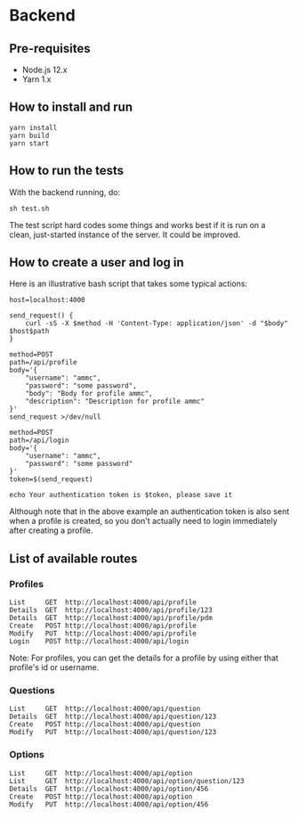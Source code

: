 # Backend

## Pre-requisites

- Node.js 12.x
- Yarn 1.x

## How to install and run

```
yarn install
yarn build
yarn start
```

## How to run the tests

With the backend running, do:

```
sh test.sh
```

The test script hard codes some things and works best if it is run on a clean,
just-started instance of the server. It could be improved.

## How to create a user and log in

Here is an illustrative bash script that takes some typical actions:

```
host=localhost:4000

send_request() {
    curl -sS -X $method -H 'Content-Type: application/json' -d "$body" $host$path
}

method=POST
path=/api/profile
body='{
    "username": "ammc",
    "password": "some password",
    "body": "Body for profile ammc",
    "description": "Description for profile ammc"
}'
send_request >/dev/null

method=POST
path=/api/login
body='{
    "username": "ammc",
    "password": "some password"
}'
token=$(send_request)

echo Your authentication token is $token, please save it
```

Although note that in the above example an authentication token is also sent
when a profile is created, so you don't actually need to login immediately
after creating a profile.

## List of available routes

### Profiles

```
List     GET  http://localhost:4000/api/profile
Details  GET  http://localhost:4000/api/profile/123
Details  GET  http://localhost:4000/api/profile/pdm
Create   POST http://localhost:4000/api/profile
Modify   PUT  http://localhost:4000/api/profile
Login    POST http://localhost:4000/api/login
```

Note: For profiles, you can get the details for a profile by using either that
profile's id or username.

### Questions

```
List     GET  http://localhost:4000/api/question
Details  GET  http://localhost:4000/api/question/123
Create   POST http://localhost:4000/api/question
Modify   PUT  http://localhost:4000/api/question/123
```

### Options

```
List     GET  http://localhost:4000/api/option
List     GET  http://localhost:4000/api/option/question/123
Details  GET  http://localhost:4000/api/option/456
Create   POST http://localhost:4000/api/option
Modify   PUT  http://localhost:4000/api/option/456
```
